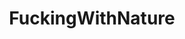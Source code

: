 ---
title: FuckingWithNature
crosslinks:
- screamingfish
- oddlysatisfying
- titlegore
- gifsthatendtoosoon
---
